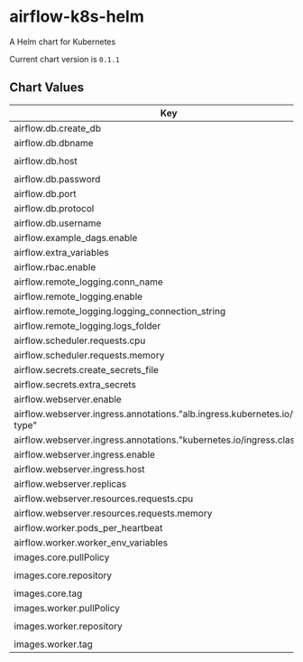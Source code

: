 airflow-k8s-helm
================
A Helm chart for Kubernetes

Current chart version is `0.1.1`





## Chart Values

| Key | Type | Default | Description |
|-----|------|---------|-------------|
| airflow.db.create_db | bool | `true` |  |
| airflow.db.dbname | string | `"airflow"` |  |
| airflow.db.host | string | `"airflow-default-db-svc"` |  |
| airflow.db.password | string | `"admin"` |  |
| airflow.db.port | int | `5432` |  |
| airflow.db.protocol | string | `"postgresql+psycopg2"` |  |
| airflow.db.username | string | `"admin"` |  |
| airflow.example_dags.enable | bool | `true` |  |
| airflow.extra_variables | string | `nil` |  |
| airflow.rbac.enable | bool | `false` |  |
| airflow.remote_logging.conn_name | string | `"logging"` |  |
| airflow.remote_logging.enable | bool | `false` |  |
| airflow.remote_logging.logging_connection_string | string | `""` |  |
| airflow.remote_logging.logs_folder | string | `""` |  |
| airflow.scheduler.requests.cpu | string | `"0.5"` |  |
| airflow.scheduler.requests.memory | string | `"500Mi"` |  |
| airflow.secrets.create_secrets_file | bool | `true` |  |
| airflow.secrets.extra_secrets | list | `[]` |  |
| airflow.webserver.enable | bool | `true` |  |
| airflow.webserver.ingress.annotations."alb.ingress.kubernetes.io/target-type" | string | `"instance"` |  |
| airflow.webserver.ingress.annotations."kubernetes.io/ingress.class" | string | `"alb"` |  |
| airflow.webserver.ingress.enable | bool | `true` |  |
| airflow.webserver.ingress.host | string | `"airflow.example.com"` |  |
| airflow.webserver.replicas | int | `1` |  |
| airflow.webserver.resources.requests.cpu | string | `"0.1"` |  |
| airflow.webserver.resources.requests.memory | string | `"100Mi"` |  |
| airflow.worker.pods_per_heartbeat | int | `5` |  |
| airflow.worker.worker_env_variables | list | `[]` |  |
| images.core.pullPolicy | string | `"IfNotPresent"` |  |
| images.core.repository | string | `"reevedata/airflow-kubernetes"` |  |
| images.core.tag | string | `"v1.0.1"` |  |
| images.worker.pullPolicy | string | `"IfNotPresent"` |  |
| images.worker.repository | string | `"reevedata/airflow-kubernetes"` |  |
| images.worker.tag | string | `"v1.0.1"` |  |
